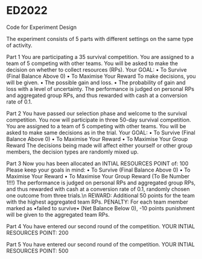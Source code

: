 # ED2022
Code for Experiment Design

The experiment consists of 5 parts with different settings on the same type of activity.

Part 1
You are participating a 35 survival competition.
You are assigned to a team of 5 competing with other teams.
You will be asked to make the decision on whether to collect resources (RPs).
Your GOAL:
• To Survive (Final Balance Above 0)
• To Maximise Your Reward
To make decisions, you will be given.
• The possible gain and loss.
• The probability of gain and loss with a level of uncertainty.
The performance is judged on personal RPs and aggregated group RPs, and thus rewarded with cash at a conversion rate of 0.1.

Part 2
You have passed our selection phase and welcome to the survival competition.
You now will participate in three 50-day survival competition.
You are assigned to a team of 5 competing with other teams.
You will be asked to make same decisions as in the trial.
Your GOAL:
• To Survive (Final Balance Above 0)
• To Maximise Your Reward
• To Maximise Your Group Reward
The decisions being made will affect either yourself or other group members, the decision types are randomly mixed up.

Part 3
Now you has been allocated an INTIAL RESOURCES POINT of:
100
Please keep your goals in mind:
• To Survive (Final Balance Above 0)
• To Maximise Your Reward
• To Maximise Your Group Reward (To Be Number 1!!!)
The performance is judged on personal RPs and aggregated group RPs, and thus rewarded with cash at a conversion rate of 0.1, randomly chosen one outcome from three trials.\n
REWARD: Additional 50 points for the team with the highest aggregated team RPs.
PENALTY: For each team member marked as •failed to survive• (Net Balance Below 0), -10 points punishment will be given to the aggregated team RPs.

Part 4
You have entered our second round of the competition.
YOUR INTIAL RESOURCES POINT:
200 

Part 5
You have entered our second round of the competition.
YOUR INTIAL RESOURCES POINT:
500
